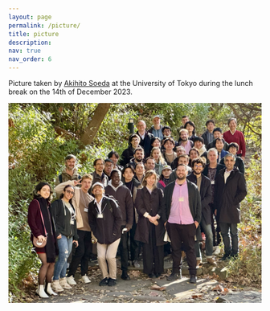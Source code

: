 ```yaml
---
layout: page
permalink: /picture/
title: picture
description:
nav: true
nav_order: 6
---
```


Picture taken by [Akihito Soeda](https://www.nii.ac.jp/en/faculty/informatics/soeda_akihito/) at the University of Tokyo during the lunch break on the 14th of December 2023.

 ![workshop_picture](/assets/img/workshop_picture.jpeg)




